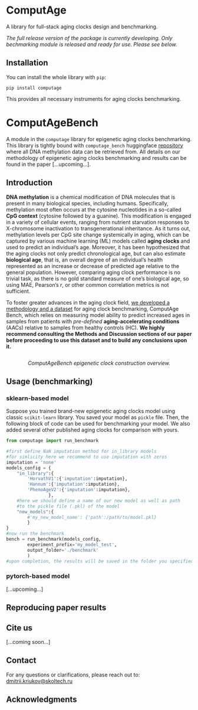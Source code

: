 # ComputAge
A library for full-stack aging clocks design and benchmarking.

*The full release version of the package is currently developing. Only bechmarking module is released and ready for use. Please see below.*

## Installation

You can install the whole library with `pip`:

`pip install computage`

This provides all necessary instruments for aging clocks benchmarking.

# ComputAgeBench

A module in the `computage` library for epigenetic aging clocks benchmarking. This library is tightly bound with `computage_bench` huggingface [repository](https://huggingface.co/datasets/computage/computage_bench) where all DNA methylation data can be retrieved from. All details on our methodology of epigenetic aging clocks benchmarking and results can be found in the paper [...upcoming...].

## Introduction

**DNA methylation** is a chemical modification of DNA molecules that is present in many biological species, including humans. 
Specifically, methylation most often occurs at the cytosine nucleotides in a so-called **CpG context** (cytosine followed by a guanine). 
This modification is engaged in a variety of cellular events, ranging from nutrient starvation responses to X-chromosome inactivation to transgenerational inheritance. 
As it turns out, methylation levels per CpG site change systemically in aging, which can be captured by various machine learning (ML) models called **aging clocks** 
and used to predict an individual’s age. Moreover, it has been hypothesized that the aging clocks not only predict chronological age, but can also estimate 
**biological age**, that is, an overall degree of an individual’s health represented as an increase or decrease of predicted age relative to the general population. 
However, comparing aging clock performance is no trivial task, as there is no gold standard measure of one’s biological age, so using MAE, Pearson’s *r*, or other 
common correlation metrics is not sufficient.

To foster greater advances in the aging clock field, [we developed a methodology and a dataset](https://huggingface.co/datasets/computage/computage_bench) for aging clock benchmarking, ComputAge Bench, which relies on measuring 
model ability to predict increased ages in samples from patients with *pre-defined* **aging-accelerating conditions** (AACs) relative to samples from 
healthy controls (HC). **We highly recommend consulting the Methods and Discussion sections of our paper before proceeding to use this dataset and to build 
any conclusions upon it.**

<p align="center">
<img src="images/fig1.png" alt>

</p>
<p align="center">
<em>ComputAgeBench epigenetic clock construction overview.</em>
</p>

## Usage (benchmarking)

### sklearn-based model

Suppose you trained brand-new epigenetic aging clocks model using classic `scikit-learn` library. You saved your model as `pickle` file. Then, the following block of code can be used for benchmarking your model. We also added several other published aging clocks for comparison with yours.
```python
from computage import run_benchmark

#first define NaN imputation method for in_library models
#for simlicity here we recommend to use imputation with zeros
imputation = 'none'
models_config = {
    "in_library":{
        'HorvathV1':{'imputation':imputation},
        'Hannum':{'imputation':imputation},
        'PhenoAgeV2':{'imputation':imputation},
				},
	#here we should define a name of our new model as well as path
    #to the pickle file (.pkl) of the model
    "new_models":{
        #'my_new_model_name': {'path':/path/to/model.pkl}
        }
}
#now run the benchmark
bench = run_benchmark(models_config, 
        experiment_prefix='my_model_test',
        output_folder='./benchmark'
        )
#upon completion, the results will be saved in the folder you specified
```
### pytorch-based model
[...upcoming...]

## Reproducing paper results


## Cite us
[...coming soon...]


## Contact

For any questions or clarifications, please reach out to: dmitrii.kriukov@skoltech.ru

## Acknowledgments




